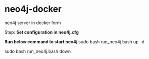 # neo4j-docker
neo4j server in docker form

Step:
**Set configuration in neo4j.cfg**

**Run below command to start neo4j**
sudo bash run_neo4j.bash up -d

sudo bash run_neo4j.bash down

